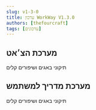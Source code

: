 ```yaml
---
slug: v1-3-0
title: עדכון WorkWay V1.3.0
authors: [thefourcraft]
tags: [עדכונים]
---
```



## מערכת הצ׳אט
תיקוני באגים ושיפורים קלים
## מערכת מדריך למשתמש
תיקוני באגים ושיפורים קלים